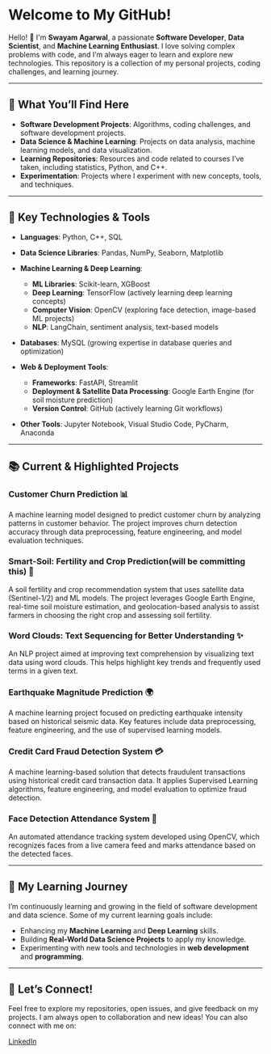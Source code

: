 # Welcome to My GitHub!

Hello! 👋 I'm **Swayam Agarwal**, a passionate **Software Developer**, **Data Scientist**, and **Machine Learning Enthusiast**. I love solving complex problems with code, and I’m always eager to learn and explore new technologies. This repository is a collection of my personal projects, coding challenges, and learning journey.

---

## 🚀 What You’ll Find Here

- **Software Development Projects**: Algorithms, coding challenges, and software development projects.
- **Data Science & Machine Learning**: Projects on data analysis, machine learning models, and data visualization.
- **Learning Repositories**: Resources and code related to courses I’ve taken, including statistics, Python, and C++.
- **Experimentation**: Projects where I experiment with new concepts, tools, and techniques.

---

## 🌟 Key Technologies & Tools

- **Languages**: Python, C++, SQL

- **Data Science Libraries**: Pandas, NumPy, Seaborn, Matplotlib

- **Machine Learning & Deep Learning**:
  - **ML Libraries**: Scikit-learn, XGBoost
  - **Deep Learning**: TensorFlow (actively learning deep learning concepts)
  - **Computer Vision**: OpenCV (exploring face detection, image-based ML projects)
  - **NLP**: LangChain, sentiment analysis, text-based models

- **Databases**: MySQL (growing expertise in database queries and optimization)

- **Web & Deployment Tools**:
  - **Frameworks**: FastAPI, Streamlit
  - **Deployment & Satellite Data Processing**: Google Earth Engine (for soil moisture prediction)
  - **Version Control**: GitHub (actively learning Git workflows)

- **Other Tools**: Jupyter Notebook, Visual Studio Code, PyCharm, Anaconda

---

## 📚 Current & Highlighted Projects

### **Customer Churn Prediction** 📊
A machine learning model designed to predict customer churn by analyzing patterns in customer behavior. The project improves churn detection accuracy through data preprocessing, feature engineering, and model evaluation techniques.

### **Smart-Soil: Fertility and Crop Prediction**(will be committing this) 🌾
A soil fertility and crop recommendation system that uses satellite data (Sentinel-1/2) and ML models. The project leverages Google Earth Engine, real-time soil moisture estimation, and geolocation-based analysis to assist farmers in choosing the right crop and assessing soil fertility.

### **Word Clouds: Text Sequencing for Better Understanding** ✨
An NLP project aimed at improving text comprehension by visualizing text data using word clouds. This helps highlight key trends and frequently used terms in a given text.

### **Earthquake Magnitude Prediction** 🌍
A machine learning project focused on predicting earthquake intensity based on historical seismic data. Key features include data preprocessing, feature engineering, and the use of supervised learning models.

### **Credit Card Fraud Detection System** 💳
A machine learning-based solution that detects fraudulent transactions using historical credit card transaction data. It applies Supervised Learning algorithms, feature engineering, and model evaluation to optimize fraud detection.

### **Face Detection Attendance System** 📸
An automated attendance tracking system developed using OpenCV, which recognizes faces from a live camera feed and marks attendance based on the detected faces.

---

## 🌱 My Learning Journey

I’m continuously learning and growing in the field of software development and data science. Some of my current learning goals include:

- Enhancing my **Machine Learning** and **Deep Learning** skills.
- Building **Real-World Data Science Projects** to apply my knowledge.
- Experimenting with new tools and technologies in **web development** and **programming**.

---

## 🤝 Let’s Connect!

Feel free to explore my repositories, open issues, and give feedback on my projects. I am always open to collaboration and new ideas! You can also connect with me on:

[LinkedIn](https://www.linkedin.com/in/swayam-agarwal)

